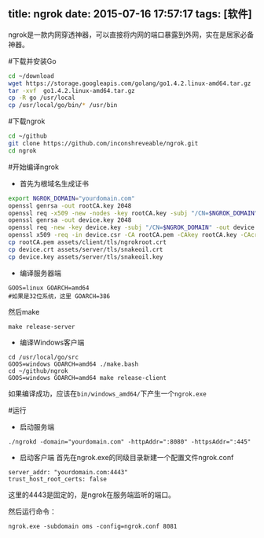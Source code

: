 title: ngrok
date: 2015-07-16 17:57:17
tags: [软件]
---

ngrok是一款内网穿透神器，可以直接将内网的端口暴露到外网，实在是居家必备神器。

<!-- more -->

#下载并安装Go
```bash
cd ~/download
wget https://storage.googleapis.com/golang/go1.4.2.linux-amd64.tar.gz
tar -xvf  go1.4.2.linux-amd64.tar.gz
cp -R go /usr/local
cp /usr/local/go/bin/* /usr/bin
```

#下载ngrok
```bash
cd ~/github
git clone https://github.com/inconshreveable/ngrok.git
cd ngrok
```

#开始编译ngrok
* 首先为根域名生成证书
```bash
export NGROK_DOMAIN="yourdomain.com"
openssl genrsa -out rootCA.key 2048
openssl req -x509 -new -nodes -key rootCA.key -subj "/CN=$NGROK_DOMAIN" -days 5000 -out rootCA.pem
openssl genrsa -out device.key 2048
openssl req -new -key device.key -subj "/CN=$NGROK_DOMAIN" -out device.csr
openssl x509 -req -in device.csr -CA rootCA.pem -CAkey rootCA.key -CAcreateserial -out device.crt -days 5000
cp rootCA.pem assets/client/tls/ngrokroot.crt
cp device.crt assets/server/tls/snakeoil.crt 
cp device.key assets/server/tls/snakeoil.key
```
* 编译服务器端
```
GOOS=linux GOARCH=amd64
#如果是32位系统，这里 GOARCH=386
```
然后make
```
make release-server
```

* 编译Windows客户端
```
cd /usr/local/go/src
GOOS=windows GOARCH=amd64 ./make.bash
cd ~/github/ngrok
GOOS=windows GOARCH=amd64 make release-client
```
如果编译成功，应该在`bin/windows_amd64/`下产生一个`ngrok.exe`

#运行
* 启动服务端
```
./ngrokd -domain="yourdomain.com" -httpAddr=":8080" -httpsAddr=":445"
```

* 启动客户端
首先在ngrok.exe的同级目录新建一个配置文件ngrok.conf
```
server_addr: "yourdomain.com:4443"
trust_host_root_certs: false  
```
这里的4443是固定的，是ngrok在服务端监听的端口。  

  然后运行命令：
```
ngrok.exe -subdomain oms -config=ngrok.conf 8081
```
